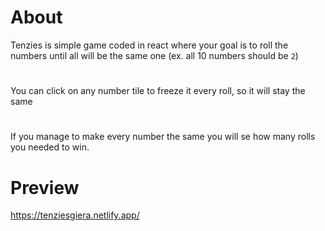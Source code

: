# About
Tenzies is simple game coded in react where your goal is to roll the numbers until all will be the same one (ex. all 10 numbers should be `2`)
#
You can click on any number tile to freeze it every roll, so it will stay the same
#
If you manage to make every number the same you will se how many rolls you needed to win.
# Preview
https://tenziesgiera.netlify.app/
